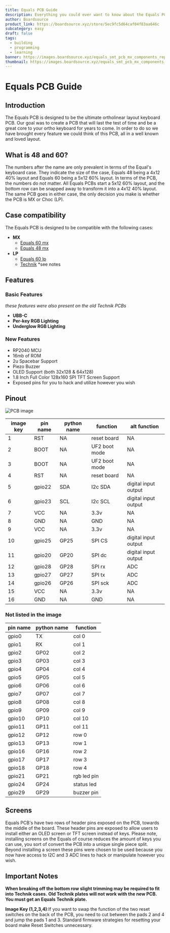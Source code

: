 ```yaml
---
title: Equals PCB Guide
description: Everything you could ever want to know about the Equals PCB.
author: Boardsource
product_link: https://boardsource.xyz/store/5ec9fc5d64caf04f83aa646c
subcategory: easy
draft: false
tags:
  - building
  - programming
  - learning
banner: https://images.boardsource.xyz/equals_smt_pcb_mx_components_replaced.png
thumbnail: https://images.boardsource.xyz/equals_smt_pcb_mx_components_1_1.png
---
```


# Equals PCB Guide

## Introduction

The Equals PCB is designed to be the ultimate ortholinear layout keyboard PCB. Our goal was to create a PCB that will last the test of time and be a great core to your ortho keyboard for years to come. In order to do so we have brought every feature we could think of this PCB, all in a well known and loved layout.

## What is 48 and 60?

The numbers after the name are only prevalent in terms of the Equal's keyboard case. They indicate the size of the case, Equals 48 being a 4x12 40% layout and Equals 60 being a 5x12 60% layout.
In terms of the PCB, the numbers do not matter. All Equals PCBs start a 5x12 60% layout, and the bottom row can be snapped away to transform it into a 4x12 40% layout. The same PCB goes in either case, the only decision you make is whether the PCB is MX or Choc (LP).

## Case compatibility

The Equals PCB is designed to be compatible with the following cases:

- **MX**
  - [Equals 60 mx](https://boardsource.xyz/store/5ec9fc5d64caf04f83aa646c)
  - [Equals 48 mx](https://boardsource.xyz/store/5ec9fc5d64caf04f83aa646c)
- **LP**
  - [Equals 60 lp](https://boardsource.xyz/store/5ec9fc5d64caf04f83aa646c)
  - [Technik](https://boardsource.xyz/store/5ffb9b01edd0447f8023fdb2) \*see notes

## Features

### Basic Features

_these features were also present on the old Technik PCBs_

- **UBB-C**
- **Per-key RGB Lighting**
- **Underglow RGB Lighting**

### New Features

- RP2040 MCU
- 16mb of ROM
- 2u Spacebar Support
- Piezo Buzzer
- OLED Support (both 32x128 & 64x128)
- 1.8 Inch Full Color 128x160 SPI TFT Screen Support
- Exposed pins for you to hack and utilize however you wish

## Pinout

![PCB image](https://images.boardsource.xyz/equals_pinout.jpg)

| image key | pin name | python name | function      | alt function         |
| --------- | -------- | ----------- | ------------- | -------------------- |
| 1         | RST      | NA          | reset board   | NA                   |
| 2         | BOOT     | NA          | UF2 boot mode | NA                   |
| 3         | BOOT     | NA          | UF2 boot mode | NA                   |
| 4         | RST      | NA          | reset board   | NA                   |
| 5         | gpio22   | SDA         | I2c SDA       | digital input output |
| 6         | gpio23   | SCL         | I2c SCL       | digital input output |
| 7         | VCC      | NA          | 3.3v          | NA                   |
| 8         | GND      | NA          | GND           | NA                   |
| 9         | VCC      | NA          | 3.3v          | NA                   |
| 10        | gpio25   | GP25        | SPI CS        | digital input output |
| 11        | gpio20   | GP20        | SPI dc        | digital input output |
| 12        | gpio28   | GP28        | SPI rx        | ADC                  |
| 13        | gpio27   | GP27        | SPI tx        | ADC                  |
| 14        | gpio26   | GP26        | SPI sck       | ADC                  |
| 15        | VCC      | NA          | 3.3v          | NA                   |
| 16        | GND      | NA          | GND           | NA                   |

### **Not listed in the image**

| pin name | python name | function    |
| -------- | ----------- | ----------- |
| gpio0    | TX          | col 0       |
| gpio1    | RX          | col 1       |
| gpio2    | GP02        | col 2       |
| gpio3    | GP03        | col 3       |
| gpio4    | GP04        | col 4       |
| gpio5    | GP05        | col 5       |
| gpio6    | GP06        | col 6       |
| gpio7    | GP07        | col 7       |
| gpio8    | GP08        | col 8       |
| gpio9    | GP09        | col 9       |
| gpio10   | GP10        | col 10      |
| gpio11   | GP11        | col 11      |
| gpio12   | GP12        | row 0       |
| gpio13   | GP13        | row 1       |
| gpio16   | GP16        | row 2       |
| gpio17   | GP17        | row 3       |
| gpio18   | GP18        | row 4       |
| gpio21   | GP21        | rgb led pin |
| gpio24   | GP24        | status led  |
| gpio29   | GP29        | buzzer pin  |

## Screens

Equals PCB's have two rows of header pins exposed on the PCB, towards the middle of the board. These header pins are exposed to allow users to install either an OLED screen or TFT screen instead of keys. Please note, installing screens on the Equals of course reduces the amount of keys you can use, you sort of convert the PCB into a unique single piece split.
Beyond installing a screen these pins were chosen to be used because you now have access to I2C and 3 ADC lines to hack or manipulate however you wish.

## Important Notes

**When breaking off the bottom row slight trimming may be required to fit into Technik cases.**
**Old Technik plates will not work with the new PCB. You must get an Equals Technik plate.**

**Image Key (1,2,3,4)**:If you want to swap the function of the two reset switches on the back of the PCB, you need to cut between the pads 2 and 4 and jump the pads 1 and 3.
Standard firmware strategies for resetting your board make Reset Switches unnecessary.
